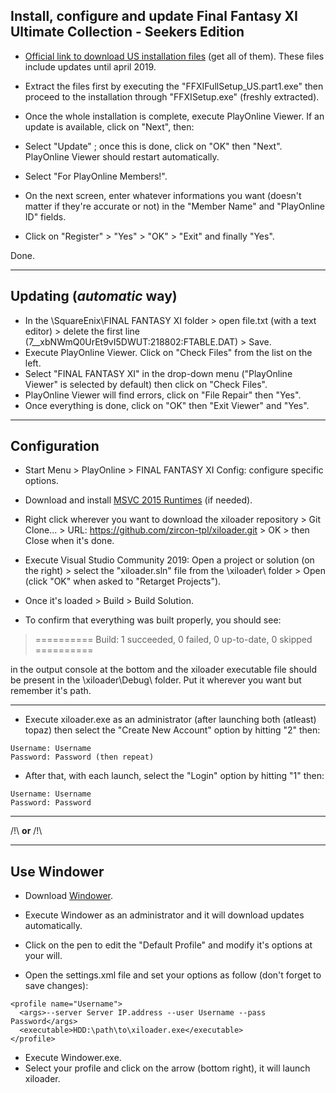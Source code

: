 ## Install, configure and update Final Fantasy XI Ultimate Collection - Seekers Edition

* [Official link to download US installation files](http://www.playonline.com/ff11us/download/media/install_win.html) (get all of them). These files include updates until april 2019.
* Extract the files first by executing the "FFXIFullSetup_US.part1.exe" then proceed to the installation through "FFXISetup.exe" (freshly extracted).

* Once the whole installation is complete, execute PlayOnline Viewer. If an update is available, click on "Next", then: 
* Select "Update" ; once this is done, click on "OK" then "Next". PlayOnline Viewer should restart automatically.
* Select "For PlayOnline Members!".
* On the next screen, enter whatever informations you want (doesn't matter if they're accurate or not) in the "Member Name" and "PlayOnline ID"  fields.
* Click on "Register" > "Yes" > "OK" > "Exit" and finally "Yes".

Done.

---

## Updating (_automatic_ way)

* In the \SquareEnix\FINAL FANTASY XI folder > open file.txt (with a text editor) > delete the first line (7__xbNWmQ0UrEt9vI5DWUT:218802:FTABLE.DAT) > Save.
* Execute PlayOnline Viewer. Click on "Check Files" from the list on the left.
* Select "FINAL FANTASY XI" in the drop-down menu ("PlayOnline Viewer" is selected by default) then click on "Check Files".
* PlayOnline Viewer will find errors, click on "File Repair" then "Yes".
* Once everything is done, click on "OK" then "Exit Viewer" and "Yes".

---

## Configuration

* Start Menu > PlayOnline > FINAL FANTASY XI Config: configure specific options.

* Download and install [MSVC 2015 Runtimes](https://www.microsoft.com/en-ca/download/details.aspx?id=48145) (if needed).
* Right click wherever you want to download the xiloader repository > Git Clone... > URL: https://github.com/zircon-tpl/xiloader.git > OK > then Close when it's done.
* Execute Visual Studio Community 2019: Open a project or solution (on the right) > select the "xiloader.sln" file from the \xiloader\ folder > Open (click "OK" when asked to "Retarget Projects").
* Once it's loaded > Build > Build Solution.
* To confirm that everything was built properly, you should see:

> ========== Build: 1 succeeded, 0 failed, 0 up-to-date, 0 skipped ==========

in the output console at the bottom and the xiloader executable file should be present in the \xiloader\Debug\ folder.
Put it wherever you want but remember it's path.

---

* Execute xiloader.exe as an administrator (after launching both (atleast) topaz) then select the "Create New Account" option by hitting "2" then:
```
Username: Username
Password: Password (then repeat)
```
* After that, with each launch, select the "Login" option by hitting "1" then:
```
Username: Username
Password: Password
```
---

/!\ **or** /!\

---

## Use Windower

* Download [Windower](http://windower.net/).
* Execute Windower as an administrator and it will download updates automatically.

* Click on the pen to edit the "Default Profile" and modify it's options at your will.

* Open the settings.xml file and set your options as follow (don't forget to save changes):

```
<profile name="Username">
  <args>--server Server IP.address --user Username --pass Password</args>
  <executable>HDD:\path\to\xiloader.exe</executable>
</profile>
```

* Execute Windower.exe.
* Select your profile and click on the arrow (bottom right), it will launch xiloader.